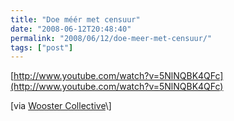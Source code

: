 ```yaml
---
title: "Doe méér met censuur"
date: "2008-06-12T20:48:40"
permalink: "2008/06/12/doe-meer-met-censuur/"
tags: ["post"]
---
```

[http://www.youtube.com/watch?v=5NlNQBK4QFc](http://www.youtube.com/watch?v=5NlNQBK4QFc)

\[via [Wooster Collective](http://www.woostercollective.com/2008/06/nothing_to_do_with_street_art_but_we_lov.html "http://www.woostercollective.com/2008/06/nothing_to_do_with_street_art_but_we_lov.html")\]
